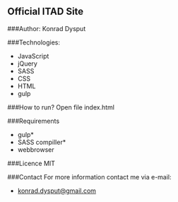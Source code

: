 ## Official ITAD Site 

###Author:
Konrad Dysput

###Technologies:
* JavaScript
* jQuery
* SASS
* CSS
* HTML
* gulp

###How to run?
Open file index.html

###Requirements
* gulp* 
* SASS compiller*
* webbrowser

###Licence
MIT

###Contact
For more information contact me via e-mail:
* konrad.dysput@gmail.com

